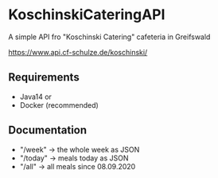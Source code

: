 # KoschinskiCateringAPI
A simple API fro "Koschinski Catering" cafeteria in Greifswald

https://www.api.cf-schulze.de/koschinski/

## Requirements
- Java14
or
- Docker (recommended)

## Documentation

- "/week" -> the whole week as JSON
- "/today" -> meals today as JSON
- "/all" -> all meals since 08.09.2020
